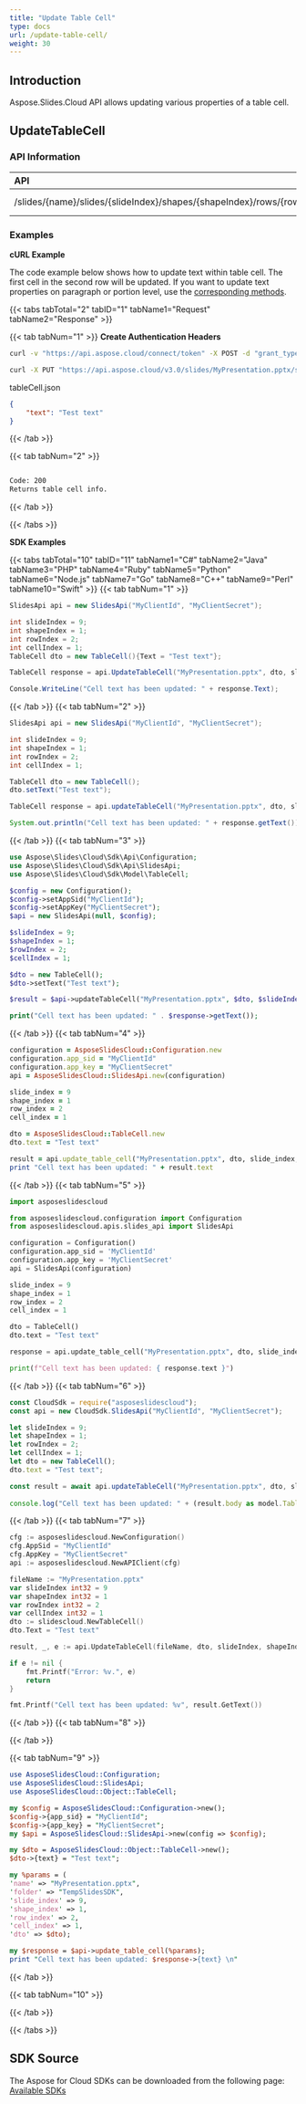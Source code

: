 ```yaml
---
title: "Update Table Cell"
type: docs
url: /update-table-cell/
weight: 30
---
```

## **Introduction**
Aspose.Slides.Cloud API allows updating various properties of a table cell.
## **UpdateTableCell**
### **API Information**
|**API**|**Type**|**Description**|**Resource**|
| :- | :- | :- | :- |
/slides/{name}/slides/{slideIndex}/shapes/{shapeIndex}/rows/{rowIndex}/cells/{cellIndex}|PUT|Returns table info|[UpdateTableCell](#)
### **Examples**
**cURL Example**

The code example below shows how to update text within table cell. The first cell in the second row will be updated. If you want to update text properties on paragraph or portion level, use the [corresponding methods](/slides/working-with-table-cell-text/).

{{< tabs tabTotal="2" tabID="1" tabName1="Request" tabName2="Response" >}}

{{< tab tabNum="1" >}}
**Create Authentication Headers**
```sh
curl -v "https://api.aspose.cloud/connect/token" -X POST -d "grant_type=client_credentials&client_id=XXXX&client_secret=XXXX-XX" -H "Content-Type: application/x-www-form-urlencoded" -H "Accept: application/json"
```

```sh
curl -X PUT "https://api.aspose.cloud/v3.0/slides/MyPresentation.pptx/slides/9/shapes/1/rows/2/cell/1" -H "Authorization: Bearer [Access Token]" -H "Content-Type: text/json" -F @"tableCell.json" 
```

tableCell.json
```json
{
    "text": "Test text"
}
```

{{< /tab >}}

{{< tab tabNum="2" >}}
```sh

Code: 200
Returns table cell info.

```
{{< /tab >}}

{{< /tabs >}}

**SDK Examples**

{{< tabs tabTotal="10" tabID="11" tabName1="C#" tabName2="Java" tabName3="PHP" tabName4="Ruby" tabName5="Python" tabName6="Node.js" tabName7="Go" tabName8="C++" tabName9="Perl" tabName10="Swift" >}}
{{< tab tabNum="1" >}}

```csharp
SlidesApi api = new SlidesApi("MyClientId", "MyClientSecret");

int slideIndex = 9;
int shapeIndex = 1;
int rowIndex = 2;
int cellIndex = 1;
TableCell dto = new TableCell(){Text = "Test text"};

TableCell response = api.UpdateTableCell("MyPresentation.pptx", dto, slideIndex, shapeIndex, rowIndex, cellIndex, cellIndex);

Console.WriteLine("Cell text has been updated: " + response.Text);
```

{{< /tab >}}
{{< tab tabNum="2" >}}

```java
SlidesApi api = new SlidesApi("MyClientId", "MyClientSecret");

int slideIndex = 9;
int shapeIndex = 1;
int rowIndex = 2;
int cellIndex = 1;

TableCell dto = new TableCell();
dto.setText("Test text");

TableCell response = api.updateTableCell("MyPresentation.pptx", dto, slideIndex, shapeIndex, rowIndex, cellIndex, null, null, null);

System.out.println("Cell text has been updated: " + response.getText());
```
{{< /tab >}}
{{< tab tabNum="3" >}}

```php
use Aspose\Slides\Cloud\Sdk\Api\Configuration;
use Aspose\Slides\Cloud\Sdk\Api\SlidesApi;
use Aspose\Slides\Cloud\Sdk\Model\TableCell;

$config = new Configuration();
$config->setAppSid("MyClientId");
$config->setAppKey("MyClientSecret");
$api = new SlidesApi(null, $config);

$slideIndex = 9;
$shapeIndex = 1;
$rowIndex = 2;
$cellIndex = 1;

$dto = new TableCell();
$dto->setText("Test text");

$result = $api->updateTableCell("MyPresentation.pptx", $dto, $slideIndex, $shapeIndex, $rowIndex, $cellIndex);

print("Cell text has been updated: " . $response->getText());
```

{{< /tab >}}
{{< tab tabNum="4" >}}

```ruby
configuration = AsposeSlidesCloud::Configuration.new
configuration.app_sid = "MyClientId"
configuration.app_key = "MyClientSecret"
api = AsposeSlidesCloud::SlidesApi.new(configuration)

slide_index = 9
shape_index = 1
row_index = 2
cell_index = 1

dto = AsposeSlidesCloud::TableCell.new
dto.text = "Test text"

result = api.update_table_cell("MyPresentation.pptx", dto, slide_index, shape_index, row_index, cell_index)
print "Cell text has been updated: " + result.text

```

{{< /tab >}}
{{< tab tabNum="5" >}}

```python
import asposeslidescloud

from asposeslidescloud.configuration import Configuration
from asposeslidescloud.apis.slides_api import SlidesApi

configuration = Configuration()
configuration.app_sid = 'MyClientId'
configuration.app_key = 'MyClientSecret'
api = SlidesApi(configuration)

slide_index = 9
shape_index = 1
row_index = 2
cell_index = 1

dto = TableCell()
dto.text = "Test text"

response = api.update_table_cell("MyPresentation.pptx", dto, slide_index, shape_index, row_index, cell_index)

print(f"Cell text has been updated: { response.text }")
```

{{< /tab >}}
{{< tab tabNum="6" >}}

```javascript
const CloudSdk = require("asposeslidescloud");
const api = new CloudSdk.SlidesApi("MyClientId", "MyClientSecret");

let slideIndex = 9;
let shapeIndex = 1;
let rowIndex = 2;
let cellIndex = 1;
let dto = new TableCell();
dto.text = "Test text";

const result = await api.updateTableCell("MyPresentation.pptx", dto, slideIndex, shapeIndex, rowIndex, cellIndex);
            
console.log("Cell text has been updated: " + (result.body as model.TableCell).text);
```
{{< /tab >}}
{{< tab tabNum="7" >}}

```go
cfg := asposeslidescloud.NewConfiguration()
cfg.AppSid = "MyClientId"
cfg.AppKey = "MyClientSecret"
api := asposeslidescloud.NewAPIClient(cfg)

fileName := "MyPresentation.pptx"
var slideIndex int32 = 9
var shapeIndex int32 = 1
var rowIndex int32 = 2
var cellIndex int32 = 1
dto := slidescloud.NewTableCell()
dto.Text = "Test text"

result, _, e := api.UpdateTableCell(fileName, dto, slideIndex, shapeIndex, rowIndex, cellIndex, "", "", "")

if e != nil {
    fmt.Printf("Error: %v.", e)
    return
}

fmt.Printf("Cell text has been updated: %v", result.GetText())
```

{{< /tab >}}
{{< tab tabNum="8" >}}

{{< /tab >}}

{{< tab tabNum="9" >}}

```perl
use AsposeSlidesCloud::Configuration;
use AsposeSlidesCloud::SlidesApi;
use AsposeSlidesCloud::Object::TableCell;

my $config = AsposeSlidesCloud::Configuration->new();
$config->{app_sid} = "MyClientId";
$config->{app_key} = "MyClientSecret";
my $api = AsposeSlidesCloud::SlidesApi->new(config => $config);

my $dto = AsposeSlidesCloud::Object::TableCell->new();
$dto->{text} = "Test text";

my %params = (
'name' => "MyPresentation.pptx", 
'folder' => "TempSlidesSDK", 
'slide_index' => 9,
'shape_index' => 1,
'row_index' => 2,
'cell_index' => 1, 
'dto' => $dto);

my $response = $api->update_table_cell(%params);
print "Cell text has been updated: $response->{text} \n"
```

{{< /tab >}}

{{< tab tabNum="10" >}}

{{< /tab >}}

{{< /tabs >}}
## **SDK Source**

The Aspose for Cloud SDKs can be downloaded from the following page: [Available SDKs](/slides/available-sdks/)